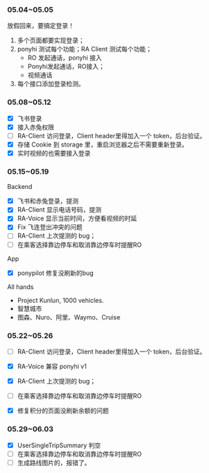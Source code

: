 ### 05.04~05.05
放假回来，要搞定登录！

1. 多个页面都要实现登录；
2. ponyhi 测试每个功能；RA Client 测试每个功能；
    - RO 发起通话，ponyhi 接入
    - Ponyhi发起通话，RO接入；
    - 视频通话
3. 每个接口添加登录检测。

### 05.08~05.12

- [x] 飞书登录
- [x] 接入赤兔权限
- [ ] RA-Client 访问登录，Client header里得加入一个 token，后台验证。
- [x] 存储 Cookie 到 storage 里，重启浏览器之后不需要重新登录。
- [x] 实时视频的也需要接入登录

### 05.15~05.19
Backend
- [x] 飞书和赤兔登录，提测
- [x] RA-Client 显示电话号码，提测
- [x] RA-Voice 显示当前时间，方便看视频的时延
- [x] Fix 飞连登出冲突的问题
- [ ] RA-Client 上次提测的 bug；
- [ ] 在乘客选择靠边停车和取消靠边停车时提醒RO

App
- [x] ponypilot 修复没刷新的bug


All hands
- Project Kunlun, 1000 vehicles.
- 智慧城市
- 图森、Nuro、阿里、Waymo、Cruise

### 05.22~05.26

- [ ] RA-Client 访问登录，Client header里得加入一个 token，后台验证。
- [x] RA-Voice 兼容 ponyhi v1
- [x] RA-Client 上次提测的 bug；
- [ ] 在乘客选择靠边停车和取消靠边停车时提醒RO
- [x] 修复积分的页面没刷新余额的问题


### 05.29~06.03
- [x] UserSingleTripSummary 判空
- [ ] 在乘客选择靠边停车和取消靠边停车时提醒RO
- [ ] 生成路线图片的，报错了。
